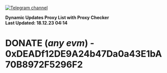[![Telegram channel](https://img.shields.io/endpoint?url=https://runkit.io/damiankrawczyk/telegram-badge/branches/master?url=https://t.me/n4z4v0d)](https://t.me/n4z4v0d) 

**Dynamic Updates Proxy List with Proxy Checker**  
**Last Updated: 18.12.23 04:14**

# DONATE (_any evm_) - 0xDEADf12DE9A24b47Da0a43E1bA70B8972F5296F2
